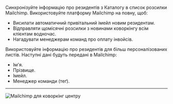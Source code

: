 Синхронізуйте інформацію про резидентів з Каталогу в список розсилки Mailchimp. Використовуйте платформу Mailchimp на повну, щоб:

- Висилати автоматичний привітальний імейл новим резидентам.
- Відправляти щомісячні розсилки з новинами коворкінгу всім клієнтам водночас.
- Нагадувати менеджерам команд про оплату інвойсів.

Використовуйте інформацію про резидентів для більш персоналізованих листів. Наступні дані будуть передані в Mailchimp:

- Ім'я.
- Прізвище.
- Імейл.
- Менеджер команди (теґ).

---

![Mailchimp для коворкінг центру](https://d7ccq1i35b0cj.cloudfront.net/andcards-integrations-mailchimp-light-en-1920-1200.png)
